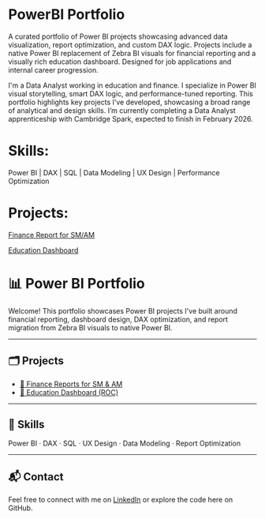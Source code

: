 # PowerBI Portfolio
A curated portfolio of Power BI projects showcasing advanced data visualization, report optimization, and custom DAX logic. Projects include a native Power BI replacement of Zebra BI visuals for financial reporting and a visually rich education dashboard. Designed for job applications and internal career progression.

I'm a Data Analyst working in education and finance. I specialize in Power BI visual storytelling, smart DAX logic, and performance-tuned reporting. This portfolio highlights key projects I’ve developed, showcasing a broad range of analytical and design skills.
I’m currently completing a Data Analyst apprenticeship with Cambridge Spark, expected to finish in February 2026.

# Skills:
Power BI | DAX | SQL | Data Modeling | UX Design | Performance Optimization

# Projects:
[Finance Report for SM/AM](projects/finance-zebrabi)

[Education Dashboard](projects/mis-dashboard)

# 📊 Power BI Portfolio

Welcome! This portfolio showcases Power BI projects I've built around financial reporting, dashboard design, DAX optimization, and report migration from Zebra BI visuals to native Power BI.

---

## 🗂️ Projects

- [📁 Finance Reports for SM & AM](./projects/finance-zebrabi/)
- [📁 Education Dashboard (ROC)](./projects/MIS-Dashboard.md)

---

## 🧠 Skills

Power BI · DAX · SQL · UX Design · Data Modeling · Report Optimization

---

## 📬 Contact

Feel free to connect with me on [LinkedIn](https://www.linkedin.com/) or explore the code here on GitHub.
